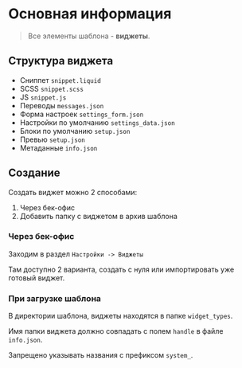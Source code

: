 # Основная информация

> Все элементы шаблона - **виджеты**.

## Структура виджета

- Сниппет  `snippet.liquid`
- SCSS  `snippet.scss`
- JS  `snippet.js`
- Переводы  `messages.json`
- Форма настроек  `settings_form.json`
- Настройки по умолчанию  `settings_data.json`
- Блоки по умолчанию  `setup.json`
- Превью  `setup.json`
- Метаданные  `info.json`

## Создание

Создать виджет можно 2 способами:

1. Через бек-офис
2. Добавить папку с виджетом в архив шаблона

### Через бек-офис

Заходим в раздел `Настройки -> Виджеты`

Там доступно 2 варианта, создать с нуля или импортировать уже готовый виджет.

### При загрузке шаблона

В директории шаблона, виджеты находятся в папке `widget_types`.

Имя папки виджета должно совпадать с полем `handle` в файле `info.json`.

Запрещено указывать названия с префиксом `system_`.
